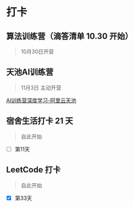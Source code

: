# 打卡

## 算法训练营（滴答清单 10.30 开始）

> 10月30日开营



## 天池AI训练营

> 11月3日 主动开营

[AI训练营深度学习-阿里云天池](https://tianchi.aliyun.com/specials/promotion/aicampdl?accounttraceid=2e4e898a17ac43dab6a0e2b5d55b4655netp)



## 宿舍生活打卡 21 天

> 自此开始

- [ ] 第11天   



## LeetCode 打卡

> 自此开始

- [x] 第33天



